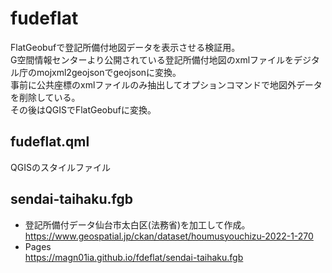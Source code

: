 # fudeflat
FlatGeobufで登記所備付地図データを表示させる検証用。  
G空間情報センターより公開されている登記所備付地図のxmlファイルをデジタル庁のmojxml2geojsonでgeojsonに変換。  
事前に公共座標のxmlファイルのみ抽出してオプションコマンドで地図外データを削除している。  
その後はQGISでFlatGeobufに変換。  

## fudeflat.qml  
QGISのスタイルファイル

## sendai-taihaku.fgb  
- 登記所備付データ仙台市太白区(法務省)を加工して作成。  
https://www.geospatial.jp/ckan/dataset/houmusyouchizu-2022-1-270  
- Pages  
https://magn01ia.github.io/fdeflat/sendai-taihaku.fgb
